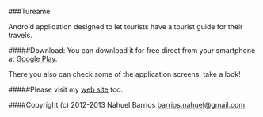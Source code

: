 ###Tureame

Android application designed to let tourists have a tourist guide for their travels.

#####Download:
You can download it for free direct from your smartphone at <a href="https://play.google.com/store/apps/details?id=org.nbempire.android.tourguide">Google Play</a>.

There you also can check some of the application screens, take a look!

#####Please visit my <a href="https://sites.google.com/site/nbempire/">web site</a> too.

####Copyright (c) 2012-2013 Nahuel Barrios <barrios.nahuel@gmail.com>
